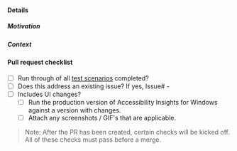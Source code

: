 #### Details

<!-- Usually a sentence or two describing what the PR changes -->

##### Motivation

<!-- This can be as simple as "addresses issue #123" -->

##### Context

<!-- Are there any parts that you've intentionally left out-of-scope for a later PR to handle? -->

<!-- Were there any alternative approaches you considered? What tradeoffs did you consider? -->

#### Pull request checklist
<!-- If a checklist item is not applicable to this change, write "n/a" in the checkbox -->

- [ ] Run through of all [test scenarios](https://github.com/Microsoft/accessibility-insights-windows/blob/main/docs/Scenarios.md) completed?
- [ ] Does this address an existing issue? If yes, Issue# - 
- [ ] Includes UI changes?
  - [ ] Run the production version of Accessibility Insights for Windows against a version with changes.
  - [ ] Attach any screenshots / GIF's that are applicable.

> Note: After the PR has been created, certain checks will be kicked off. All of these checks must pass before a merge. 



